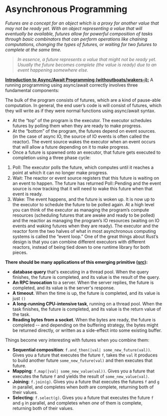 # Asynchronous Programming

*Futures are a concept for an object which is a proxy for another value that may not be ready yet. With an object representing a value that will eventually be available, futures allow for powerful composition of tasks through basic combinators that can perform operations like chaining computations, changing the types of futures, or waiting for two futures to complete at the same time.*

> *In essence, a future represents a value that might not be ready yet. Usually the future becomes complete (the value is ready) due to an event happening somewhere else.*

**[Introduction to Async/Await Programming (withoutboats/wakers-i):](https://boats.gitlab.io/blog/post/wakers-i/)**
A running programming using async/await correctly involves three fundamental components:

The bulk of the program consists of futures, which are a kind of pause-able computation. In general, the end user’s code is will consist of futures, which they will write as if they were normal functions using async/await syntax.
* At the “top” of the program is the executor. The executor schedules futures by polling them when they are ready to make progress.
* At the “bottom” of the program, the futures depend on event sources. (in the case of async IO, the source of IO events is often called the reactor). The event source wakes the executor when an event occurs that will allow a future depending on it to make progress.
* Once a future is spawned onto an executor, that future gets executed to completion using a three phase cycle:

1. Poll: The executor polls the future, which computes until it reaches a point at which it can no longer make progress.
2. Wait: The reactor or event source registers that this future is waiting on an event to happen. The future has returned Poll::Pending and the event source is now tracking that it will need to wake this future when that event is ready.
3. Wake: The event happens, and the future is woken up. It is now up to the executor to schedule the future to be polled again.
At a high level you can think of the executor as managing the program’s compute resources (scheduling futures that are awake and ready to be polled) and the reactior as managing the program’s IO resources (waiting on IO events and waking futures when they are ready). The executor and the reactor form the two halves of what in most asynchronous computing systems is called the “event loop.” One of the great things about Rust’s design is that you can combine different executors with different reactors, instead of being tied down to one runtime library for both pieces.

**There should be many applications of this emerging primitive ([src](http://aturon.github.io/2016/08/11/futures/)):**
* **database query** that's executing in a thread pool. When the query finishes, the future is completed, and its value is the result of the query.
* **An RPC Invocation** to a server. When the server replies, the future is completed, and its value is the server's response.
* **A timeout**. When the time is up, the future is completed, and its value is just `()`
* **A long-running CPU-intensive task**, running on a thread pool. When the task finishes, the future is completed, and its value is the return value of the task.
* **Reading bytes from a socket**. When the bytes are ready, the future is completed -- and depending on the buffering strategy, the bytes might be returned directly, or written as a side-effect into some existing buffer.

Things become very interesting with futures when you combine them:
* **Sequential composition**: `f.and_then(|val| some_new_future(val))`. Gives you a future that executes the future `f`, takes the `val` it produces to build another future `some_new_future(val)` and then executes that future.
* **Mapping**: `f.map(|val| some_new_value(val))`. Gives you a future that executes the future `f` and yields the result of `some_new_value(val)`.
* **Joining**: `f.join(g)`. Gives you a future that executes the futures `f` and `g` in parallel, and completes when *both* are complete, returning both of their values.
* **Selecting**: `f.select(g)`. Gives you a future that executes the future `f` and `g` in parallel, and completes when *one* of them is complete, returning both of their values.